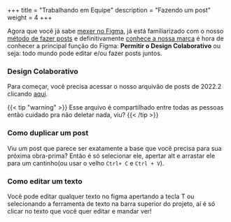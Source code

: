 +++
title = "Trabalhando em Equipe"
description = "Fazendo um post"
weight = 4
+++

Agora que você já sabe [mexer no Figma](../figma/#tutorial), já está familiarizado com o nosso [método de fazer posts](../post-instagram) e definitivamente [conhece a nossa marca](../a-marca) é hora de conhecer a principal função do Figma: __Permitir o Design Colaborativo__ ou seja: todo mundo pode editar e/ou fazer posts juntos.

### Design Colaborativo

Para começar, você precisa acessar o nosso arquivão de posts de 2022.2 clicando [aqui](https://www.figma.com/file/XeWqwpabuhmvfpOuZRrRRQ/2022.2?node-id=49%3A12).

{{< tip "warning" >}}
Esse arquivo é compartilhado entre todas as pessoas então cuidado pra não deletar nada, viu?
{{< /tip >}}

### Como duplicar um post

Viu um post que parece ser exatamente a base que você precisa para sua próxima obra-prima? Então é só selecionar ele, apertar alt e arrastar ele para um cantinho(ou usar o velho `Ctrl+ C` e `Ctrl + V`).

### Como editar um texto

Você pode editar qualquer texto no figma apertando a tecla T ou selecionando a ferramenta de texto na barra superior do projeto, aí é só clicar no texto que você quer editar e mandar ver!